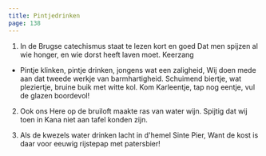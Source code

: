 ```yaml
---
title: Pintjedrinken
page: 138
---  
```


1. In de Brugse catechismus
staat te lezen kort en goed
Dat men spijzen al wie honger,
en wie dorst heeft laven moet.
Keerzang


- Pintje klinken,
pintje drinken,
jongens wat een zaligheid,
Wij doen mede
aan dat tweede
werkje van barmhartigheid.
Schuimend biertje,
wat pleziertje,
bruine buik met witte kol.
Kom Karleentje,
tap nog eentje,
vul de glazen boordevol!


2. Ook ons Here op de bruiloft
maakte ras van water wijn.
Spijtig dat wij toen in Kana
niet aan tafel konden zijn.


3. Als de kwezels water drinken
lacht in d'hemel Sinte Pier,
Want de kost is daar voor eeuwig
rijstepap met patersbier!